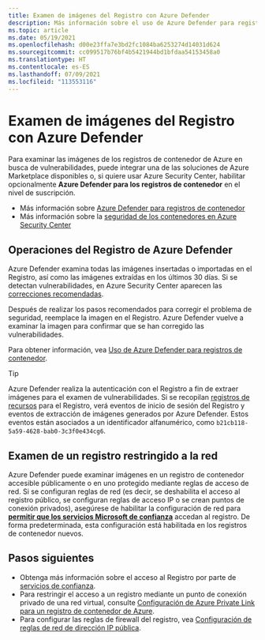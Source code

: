 ```yaml
---
title: Examen de imágenes del Registro con Azure Defender
description: Más información sobre el uso de Azure Defender para registros de contenedor a fin de examinar imágenes en los registros de contenedor de Azure
ms.topic: article
ms.date: 05/19/2021
ms.openlocfilehash: d00e23ffa7e3bd2fc1084ba6253274d14031d624
ms.sourcegitcommit: cc099517b76bf4b5421944bd1bfdaa54153458a0
ms.translationtype: HT
ms.contentlocale: es-ES
ms.lasthandoff: 07/09/2021
ms.locfileid: "113553116"
---
```

# <a name="scan-registry-images-with-azure-defender"></a>Examen de imágenes del Registro con Azure Defender

Para examinar las imágenes de los registros de contenedor de Azure en busca de vulnerabilidades, puede integrar una de las soluciones de Azure Marketplace disponibles o, si quiere usar Azure Security Center, habilitar opcionalmente **Azure Defender para los registros de contenedor** en el nivel de suscripción. 

* Más información sobre [Azure Defender para registros de contenedor](../security-center/defender-for-container-registries-introduction.md)
* Más información sobre la [seguridad de los contenedores en Azure Security Center](../security-center/container-security.md)

## <a name="registry-operations-by-azure-defender"></a>Operaciones del Registro de Azure Defender

Azure Defender examina todas las imágenes insertadas o importadas en el Registro, así como las imágenes extraídas en los últimos 30 días. Si se detectan vulnerabilidades, en Azure Security Center aparecen las [correcciones recomendadas](../security-center/defender-for-container-registries-usage.md#view-and-remediate-findings).

 Después de realizar los pasos recomendados para corregir el problema de seguridad, reemplace la imagen en el Registro. Azure Defender vuelve a examinar la imagen para confirmar que se han corregido las vulnerabilidades. 

Para obtener información, vea [Uso de Azure Defender para registros de contenedor](../security-center/defender-for-container-registries-usage.md).

> [!TIP]
> Azure Defender realiza la autenticación con el Registro a fin de extraer imágenes para el examen de vulnerabilidades. Si se recopilan [registros de recursos](monitor-service-reference.md#resource-logs) para el Registro, verá eventos de inicio de sesión del Registro y eventos de extracción de imágenes generados por Azure Defender. Estos eventos están asociados a un identificador alfanumérico, como `b21cb118-5a59-4628-bab0-3c3f0e434cg6`.

## <a name="scanning-a-network-restricted-registry"></a>Examen de un registro restringido a la red

Azure Defender puede examinar imágenes en un registro de contenedor accesible públicamente o en uno protegido mediante reglas de acceso de red. Si se configuran reglas de red (es decir, se deshabilita el acceso al registro público, se configuran reglas de acceso IP o se crean puntos de conexión privados), asegúrese de habilitar la configuración de red para [**permitir que los servicios Microsoft de confianza**](allow-access-trusted-services.md) accedan al registro. De forma predeterminada, esta configuración está habilitada en los registros de contenedor nuevos.

## <a name="next-steps"></a>Pasos siguientes

* Obtenga más información sobre el acceso al Registro por parte de [servicios de confianza](allow-access-trusted-services.md).
* Para restringir el acceso a un registro mediante un punto de conexión privado de una red virtual, consulte [Configuración de Azure Private Link para un registro de contenedor de Azure](container-registry-private-link.md).
* Para configurar las reglas de firewall del registro, vea [Configuración de reglas de red de dirección IP pública](container-registry-access-selected-networks.md).
